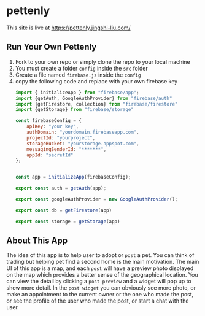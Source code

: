 # pettenly
This site is live at https://pettenly.jingshi-liu.com/


## Run Your Own Pettenly

1. Fork to your own repo or simply clone the repo to your local machine
2. You must create a folder `config` inside the `src` folder
3. Create a file named `firebase.js` inside the `config`
4. copy the following code and replace with your own firebase key
    ```javascript
    import { initializeApp } from "firebase/app";
    import {getAuth, GoogleAuthProvider} from "firebase/auth"
    import {getFirestore, collection} from "firebase/firestore"
    import {getStorage} from "firebase/storage"
    
    const firebaseConfig = {
        apiKey: "your key",
        authDomain: "yourdomain.firebaseapp.com",
        projectId: "yourproject",
        storageBucket: "yourstorage.appspot.com",
        messagingSenderId: "*******",
        appId: "secretId"
    };
    
    
    const app = initializeApp(firebaseConfig);
    
    export const auth = getAuth(app);
    
    export const googleAuthProvider = new GoogleAuthProvider();
    
    export const db = getFirestore(app)
    
    export const storage = getStorage(app)
    ```


## About This App

The idea of this app is to help user to adopt or `post` a pet. You can think of trading but helping pet find a second home 
is the main motivation. The main UI of this app is a map, and each `post` will have a preview photo displayed on the map
which provides a better sense of the geographical location. You can view the detail by clicking a `post preview` and a 
widget will pop up to show more detail. In the `post widget` you can obviously see more photo, or make an appointment 
to the current owner or the one who made the post, or see the profile of the user who made the post, or start a chat
with the user.